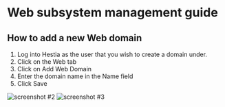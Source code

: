# Web subsystem management guide

## How to add a new Web domain

1.  Log into Hestia as the user that you wish to create a domain under.
2.  Click on the Web tab
3.  Click on Add Web Domain
4.  Enter the domain name in the Name field
5.  Click Save

![screenshot #2](/images/img02_web_general.png)
![screenshot #3](/images/img02_web_add_domain.png)
